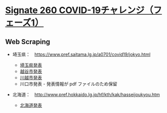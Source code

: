# [Signate 260 COVID-19チャレンジ（フェーズ1）](https://signate.jp/competitions/260/discussions)

## Web Scraping

* 埼玉県：　https://www.pref.saitama.lg.jp/a0701/covid19/jokyo.html
  * [埼玉県発表](web_scraping/11-pref-saitama.ipynb)
  * [越谷市発表](web_scraping/11-city-koshigaya.ipynb)
  * [川越市発表](web_scraping/11-city-kawagoe.ipynb)
  * 川口市発表 - 発表情報が pdf ファイルのため保留

* 北海道：　http://www.pref.hokkaido.lg.jp/hf/kth/kak/hasseijoukyou.htm
  * [北海道発表](web_scraping/01-pref-hokkaido.ipynb)